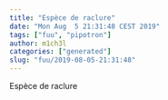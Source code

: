 ```yaml
---
title: "Espèce de raclure"
date: "Mon Aug  5 21:31:48 CEST 2019"
tags: ["fuu", "pipotron"]
author: m1ch3l
categories: ["generated"]
slug: "fuu/2019-08-05-21:31:48"
---
```


Espèce de raclure
